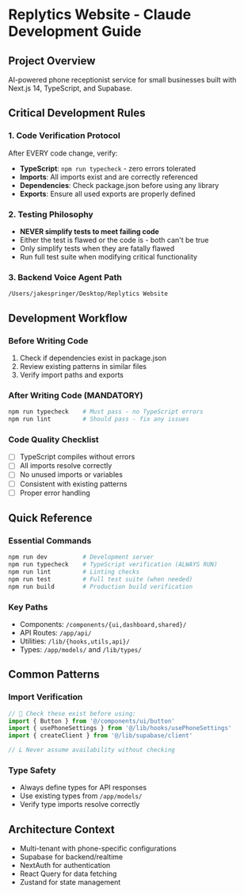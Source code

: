 # Replytics Website - Claude Development Guide

## Project Overview
AI-powered phone receptionist service for small businesses built with Next.js 14, TypeScript, and Supabase.

## Critical Development Rules

### 1. Code Verification Protocol
After EVERY code change, verify:
- **TypeScript**: `npm run typecheck` - zero errors tolerated
- **Imports**: All imports exist and are correctly referenced
- **Dependencies**: Check package.json before using any library
- **Exports**: Ensure all used exports are properly defined

### 2. Testing Philosophy
- **NEVER simplify tests to meet failing code**
- Either the test is flawed or the code is - both can't be true
- Only simplify tests when they are fatally flawed
- Run full test suite when modifying critical functionality

### 3. Backend Voice Agent Path
```
/Users/jakespringer/Desktop/Replytics Website
```

## Development Workflow

### Before Writing Code
1. Check if dependencies exist in package.json
2. Review existing patterns in similar files
3. Verify import paths and exports

### After Writing Code (MANDATORY)
```bash
npm run typecheck    # Must pass - no TypeScript errors
npm run lint         # Should pass - fix any issues
```

### Code Quality Checklist
- [ ] TypeScript compiles without errors
- [ ] All imports resolve correctly
- [ ] No unused imports or variables
- [ ] Consistent with existing patterns
- [ ] Proper error handling

## Quick Reference

### Essential Commands
```bash
npm run dev          # Development server
npm run typecheck    # TypeScript verification (ALWAYS RUN)
npm run lint         # Linting checks
npm run test         # Full test suite (when needed)
npm run build        # Production build verification
```

### Key Paths
- Components: `/components/{ui,dashboard,shared}/`
- API Routes: `/app/api/`
- Utilities: `/lib/{hooks,utils,api}/`
- Types: `/app/models/` and `/lib/types/`

## Common Patterns

### Import Verification
```typescript
//  Check these exist before using:
import { Button } from '@/components/ui/button'
import { usePhoneSettings } from '@/lib/hooks/usePhoneSettings'
import { createClient } from '@/lib/supabase/client'

// L Never assume availability without checking
```

### Type Safety
- Always define types for API responses
- Use existing types from `/app/models/`
- Verify type imports resolve correctly

## Architecture Context
- Multi-tenant with phone-specific configurations
- Supabase for backend/realtime
- NextAuth for authentication
- React Query for data fetching
- Zustand for state management